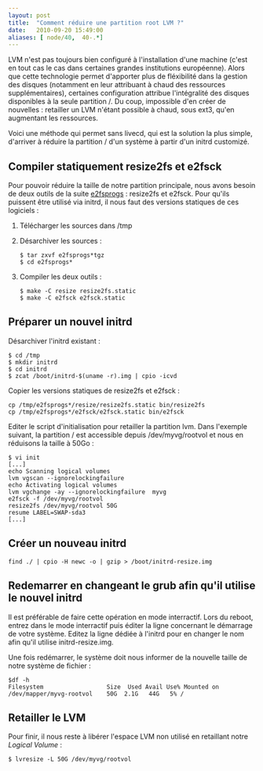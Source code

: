 ```yaml
---
layout: post
title:  "Comment réduire une partition root LVM ?"
date:   2010-09-20 15:49:00
aliases: [ node/40,  40-.*]
---
```

LVM n'est pas toujours bien configuré à l'installation d'une machine
(c'est en tout cas le cas dans certaines grandes institutions
européenne). Alors que cette technologie permet d'apporter plus de
fléxibilité dans la gestion des disques (notamment en leur attribuant à
chaud des ressources supplémentaires), certaines configuration attribue
l'intégralité des disques disponibles à la seule partition /. Du coup,
impossible d'en créer de nouvelles : retailler un LVM n'étant possible à
chaud, sous ext3, qu'en augmentant les ressources.

Voici une méthode qui permet sans livecd, qui est la solution la plus
simple, d'arriver à réduire la partition / d'un système à partir d'un
initrd customizé.

Compiler statiquement resize2fs et e2fsck
-----------------------------------------

Pour pouvoir réduire la taille de notre partition principale, nous avons
besoin de deux outils de la suite
[e2fsprogs](http://e2fsprogs.sourceforge.net/) : resize2fs et e2fsck.
Pour qu'ils puissent être utilisé via initrd, il nous faut des versions
statiques de ces logiciels :

1.  Télécharger les sources dans /tmp
2.  Désarchiver les sources :

        $ tar zxvf e2fsprogs*tgz
        $ cd e2fsprogs*

3.  Compiler les deux outils :

        $ make -C resize resize2fs.static
        $ make -C e2fsck e2fsck.static

Préparer un nouvel initrd
-------------------------

Désarchiver l'initrd existant :

    $ cd /tmp
    $ mkdir initrd
    $ cd initrd
    $ zcat /boot/initrd-$(uname -r).img | cpio -icvd

Copier les versions statiques de resize2fs et e2fsck :

    cp /tmp/e2fsprogs*/resize/resize2fs.static bin/resize2fs
    cp /tmp/e2fsprogs*/e2fsck/e2fsck.static bin/e2fsck

Editer le script d'initialisation pour retailler la partition lvm. Dans
l'exemple suivant, la partition / est accessible depuis
/dev/myvg/rootvol et nous en réduisons la taille à 50Go :

    $ vi init
    [...]
    echo Scanning logical volumes
    lvm vgscan --ignorelockingfailure
    echo Activating logical volumes
    lvm vgchange -ay --ignorelockingfailure  myvg
    e2fsck -f /dev/myvg/rootvol
    resize2fs /dev/myvg/rootvol 50G
    resume LABEL=SWAP-sda3
    [...]

Créer un nouveau initrd
-----------------------

    find ./ | cpio -H newc -o | gzip > /boot/initrd-resize.img

Redemarrer en changeant le grub afin qu'il utilise le nouvel initrd
-------------------------------------------------------------------

Il est préférable de faire cette opération en mode interractif. Lors du
reboot, entrez dans le mode interractif puis éditer la ligne concernant
le démarrage de votre système. Editez la ligne dédiée à l'initrd pour en
changer le nom afin qu'il utilise initrd-resize.img.

Une fois redémarrer, le système doit nous informer de la nouvelle taille
de notre système de fichier :

    $df -h
    Filesystem                  Size  Used Avail Use% Mounted on
    /dev/mapper/myvg-rootvol    50G  2.1G   44G   5% /

Retailler le LVM
----------------

Pour finir, il nous reste à libérer l'espace LVM non utilisé en
retaillant notre *Logical Volume* :

    $ lvresize -L 50G /dev/myvg/rootvol
